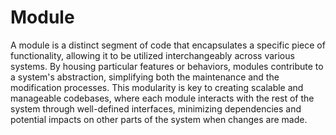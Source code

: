 # Module

A module is a distinct segment of code that encapsulates a specific piece of functionality, allowing it to be utilized interchangeably across various systems. By housing particular features or behaviors, modules contribute to a system's abstraction, simplifying both the maintenance and the modification processes. This modularity is key to creating scalable and manageable codebases, where each module interacts with the rest of the system through well-defined interfaces, minimizing dependencies and potential impacts on other parts of the system when changes are made.
   